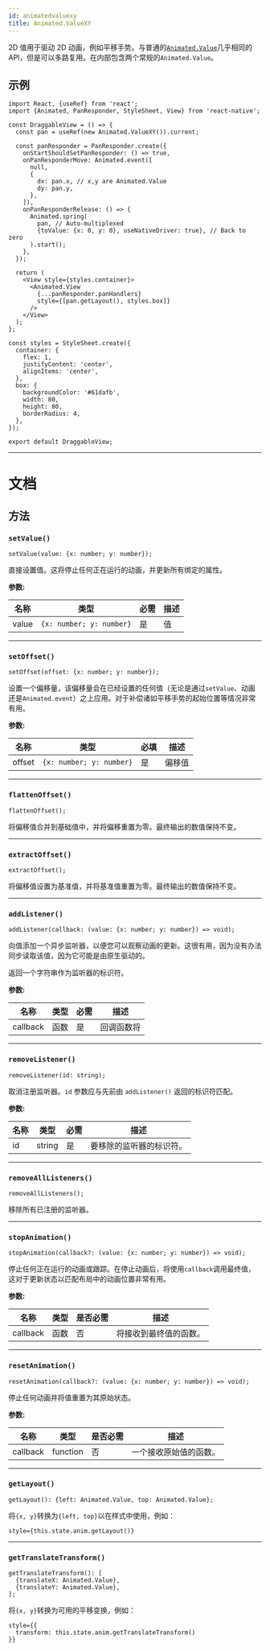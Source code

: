 ```yaml
---
id: animatedvaluexy
title: Animated.ValueXY
---
```


2D 值用于驱动 2D 动画，例如平移手势。与普通的[`Animated.Value`](animatedvalue)几乎相同的 API，但是可以多路复用。在内部包含两个常规的`Animated.Value`。

## 示例

```SnackPlayer name=Animated.ValueXY
import React, {useRef} from 'react';
import {Animated, PanResponder, StyleSheet, View} from 'react-native';

const DraggableView = () => {
  const pan = useRef(new Animated.ValueXY()).current;

  const panResponder = PanResponder.create({
    onStartShouldSetPanResponder: () => true,
    onPanResponderMove: Animated.event([
      null,
      {
        dx: pan.x, // x,y are Animated.Value
        dy: pan.y,
      },
    ]),
    onPanResponderRelease: () => {
      Animated.spring(
        pan, // Auto-multiplexed
        {toValue: {x: 0, y: 0}, useNativeDriver: true}, // Back to zero
      ).start();
    },
  });

  return (
    <View style={styles.container}>
      <Animated.View
        {...panResponder.panHandlers}
        style={[pan.getLayout(), styles.box]}
      />
    </View>
  );
};

const styles = StyleSheet.create({
  container: {
    flex: 1,
    justifyContent: 'center',
    alignItems: 'center',
  },
  box: {
    backgroundColor: '#61dafb',
    width: 80,
    height: 80,
    borderRadius: 4,
  },
});

export default DraggableView;
```

---

# 文档

## 方法

### `setValue()`

```tsx
setValue(value: {x: number; y: number});
```

直接设置值。这将停止任何正在运行的动画，并更新所有绑定的属性。

**参数:**

| 名称  | 类型                     | 必需 | 描述 |
| ----- | ------------------------ | ---- | ---- |
| value | `{x: number; y: number}` | 是   | 值   |

---

### `setOffset()`

```tsx
setOffset(offset: {x: number; y: number});
```

设置一个偏移量，该偏移量会在已经设置的任何值（无论是通过`setValue`、动画还是`Animated.event`）之上应用。对于补偿诸如平移手势的起始位置等情况非常有用。

**参数:**

| 名称   | 类型                     | 必填 | 描述   |
| ------ | ------------------------ | ---- | ------ |
| offset | `{x: number; y: number}` | 是   | 偏移值 |

---

### `flattenOffset()`

```tsx
flattenOffset();
```

将偏移值合并到基础值中，并将偏移重置为零。最终输出的数值保持不变。

---

### `extractOffset()`

```tsx
extractOffset();
```

将偏移值设置为基准值，并将基准值重置为零。最终输出的数值保持不变。

---

### `addListener()`

```tsx
addListener(callback: (value: {x: number; y: number}) => void);
```

向值添加一个异步监听器，以便您可以观察动画的更新。这很有用，因为没有办法同步读取该值，因为它可能是由原生驱动的。

返回一个字符串作为监听器的标识符。

**参数:**

| 名称     | 类型 | 必需 | 描述       |
| -------- | ---- | ---- | ---------- |
| callback | 函数 | 是   | 回调函数将 |

---

### `removeListener()`

```tsx
removeListener(id: string);
```

取消注册监听器。`id` 参数应与先前由 `addListener()` 返回的标识符匹配。

**参数:**

| 名称 | 类型   | 必需 | 描述                     |
| ---- | ------ | ---- | ------------------------ |
| id   | string | 是   | 要移除的监听器的标识符。 |

---

### `removeAllListeners()`

```tsx
removeAllListeners();
```

移除所有已注册的监听器。

---

### `stopAnimation()`

```tsx
stopAnimation(callback?: (value: {x: number; y: number}) => void);
```

停止任何正在运行的动画或跟踪。在停止动画后，将使用`callback`调用最终值，这对于更新状态以匹配布局中的动画位置非常有用。

**参数:**

| 名称     | 类型 | 是否必需 | 描述                   |
| -------- | ---- | -------- | ---------------------- |
| callback | 函数 | 否       | 将接收到最终值的函数。 |

---

### `resetAnimation()`

```tsx
resetAnimation(callback?: (value: {x: number; y: number}) => void);
```

停止任何动画并将值重置为其原始状态。

**参数:**

| 名称     | 类型     | 是否必需 | 描述                   |
| -------- | -------- | -------- | ---------------------- |
| callback | function | 否       | 一个接收原始值的函数。 |

---

### `getLayout()`

```tsx
getLayout(): {left: Animated.Value, top: Animated.Value};
```

将`{x, y}`转换为`{left, top}`以在样式中使用，例如：

```tsx
style={this.state.anim.getLayout()}
```

---

### `getTranslateTransform()`

```tsx
getTranslateTransform(): [
  {translateX: Animated.Value},
  {translateY: Animated.Value},
];
```

将`{x, y}`转换为可用的平移变换，例如：

```tsx
style={{
  transform: this.state.anim.getTranslateTransform()
}}
```
